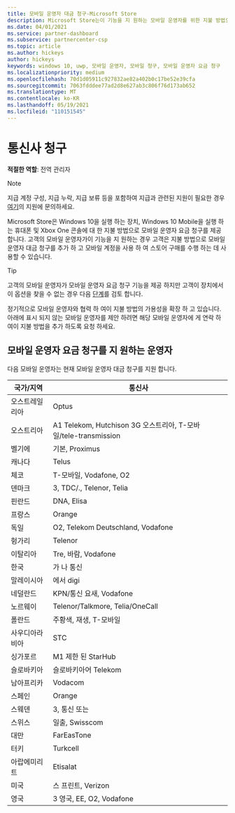 ```yaml
---
title: 모바일 운영자 대금 청구-Microsoft Store
description: Microsoft Store는이 기능을 지 원하는 모바일 운영자를 위한 지불 방법으로 모바일 운영자 요금 청구 기능을 제공 합니다.
ms.date: 04/01/2021
ms.service: partner-dashboard
ms.subservice: partnercenter-csp
ms.topic: article
ms.author: hickeys
author: hickeys
keywords: windows 10, uwp, 모바일 운영자, 모바일 청구, 모바일 운영자 요금 청구
ms.localizationpriority: medium
ms.openlocfilehash: 70d1d05911c927832ae82a402b0c17be52e39cfa
ms.sourcegitcommit: 7063fdddee77ad2d8e627ab3c806f76d173ab652
ms.translationtype: MT
ms.contentlocale: ko-KR
ms.lasthandoff: 05/19/2021
ms.locfileid: "110151545"
---
```

# <a name="mobile-operator-billing"></a>통신사 청구

**적절한 역할**: 전역 관리자

> [!NOTE]
> 지급 계정 구성, 지급 누락, 지급 보류 등을 포함하여 지급과 관련된 지원이 필요한 경우 [여기](https://developer.microsoft.com/windows/support)의 지원에 문의하세요.

Microsoft Store은 Windows 10을 실행 하는 장치, Windows 10 Mobile을 실행 하는 휴대폰 및 Xbox One 콘솔에 대 한 지불 방법으로 모바일 운영자 요금 청구를 제공 합니다. 고객의 모바일 운영자가이 기능을 지 원하는 경우 고객은 지불 방법으로 모바일 운영자 대금 청구를 추가 하 고 모바일 계정을 사용 하 여 스토어 구매를 수행 하는 데 사용할 수 있습니다.

> [!TIP]
> 고객의 모바일 운영자가 모바일 운영자 요금 청구 기능을 제공 하지만 고객이 장치에서이 옵션을 찾을 수 없는 경우 다음 [단계](https://support.microsoft.com/instantanswers/b25d6dd6-fb8b-3710-1e13-4d30eb01b51f)를 검토 합니다.

정기적으로 모바일 운영자와 협력 하 여이 지불 방법의 가용성을 확장 하 고 있습니다. 아래에 표시 되지 않는 모바일 운영자를 제안 하려면 해당 모바일 운영자에 게 연락 하 여이 지불 방법을 추가 하도록 요청 하세요.

## <a name="operators-that-support-mobile-operator-billing"></a>모바일 운영자 요금 청구를 지 원하는 운영자

다음 모바일 운영자는 현재 모바일 운영자 대금 청구를 지원 합니다.

| 국가/지역       | 통신사                                        |
|----------------------|---------------------------------------------------------|
| 오스트레일리아            | Optus                                                   |
| 오스트리아              | A1 Telekom, Hutchison 3G 오스트리아, T-모바일/tele-transmission  |
| 벨기에              | 기본, Proximus                                          |
| 캐나다               | Telus                                                   |
| 체코              | T-모바일, Vodafone, O2                                  |
| 덴마크              | 3, TDC/., Telenor, Telia                         |
| 핀란드              | DNA, Elisa                                              |
| 프랑스               | Orange                                                  |
| 독일              | O2, Telekom Deutschland, Vodafone                       |
| 헝가리              | Telenor                                                 |
| 이탈리아                | Tre, 바람, Vodafone                                     |
| 한국                | 가 나 통신                                              |
| 말레이시아             | 에서 digi                                                    |
| 네덜란드          | KPN/통신 요새, Vodafone                                 |
| 노르웨이               | Telenor/Talkmore, Telia/OneCall                     |
| 폴란드               | 주황색, 재생, T-모바일                                  |
| 사우디아라비아         | STC                                                     |
| 싱가포르            | M1 제한 된 StarHub                                     |
| 슬로바키아             | 슬로바키아어 Telekom                                          |
| 남아프리카         | Vodacom                                                 |
| 스페인                | Orange                                                  |
| 스웨덴               | 3, 통신 또는                                              |
| 스위스          | 일출, Swisscom                                       |
| 대만               | FarEasTone                                              |
| 터키               | Turkcell                                                |
| 아랍에미리트 | Etisalat                                                |
| 미국        | 스 프린트, Verizon                                         |
| 영국       | 3 영국, EE, O2, Vodafone                                 |
